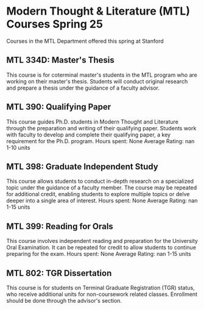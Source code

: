 # Modern Thought & Literature (MTL) Courses Spring 25 
Courses in the MTL Department offered this spring at Stanford
 ## MTL 334D: Master's Thesis
This course is for coterminal master's students in the MTL program who are working on their master's thesis. Students will conduct original research and prepare a thesis under the guidance of a faculty advisor.
## MTL 390: Qualifying Paper
This course guides Ph.D. students in Modern Thought and Literature through the preparation and writing of their qualifying paper. Students work with faculty to develop and complete their qualifying paper, a key requirement for the Ph.D. program.
Hours spent: None
Average Rating: nan
1-10 units
## MTL 398: Graduate Independent Study
This course allows students to conduct in-depth research on a specialized topic under the guidance of a faculty member. The course may be repeated for additional credit, enabling students to explore multiple topics or delve deeper into a single area of interest.
Hours spent: None
Average Rating: nan
1-15 units
## MTL 399: Reading for Orals
This course involves independent reading and preparation for the University Oral Examination. It can be repeated for credit to allow students to continue preparing for the exam.
Hours spent: None
Average Rating: nan
1-15 units
## MTL 802: TGR Dissertation
This course is for students on Terminal Graduate Registration (TGR) status, who receive additional units for non-coursework related classes. Enrollment should be done through the advisor's section.